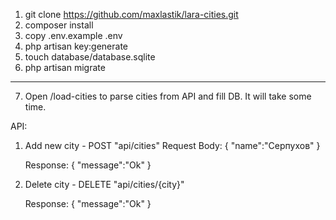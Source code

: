 1) git clone https://github.com/maxlastik/lara-cities.git
2) composer install
3) copy .env.example .env
4) php artisan key:generate
5) touch database/database.sqlite
6) php artisan migrate
 ----
7) Open /load-cities to parse cities from API and fill DB. It will take some time.




API:
1) Add new city - 
   POST
   "api/cities"
   Request Body:
   {
       "name":"Серпухов"
   }
   
   Response:
   {
        "message":"Ok"
   }
   
3) Delete city - 
   DELETE
   "api/cities/{city}"
   
   Response:
   {
        "message":"Ok"
   }
